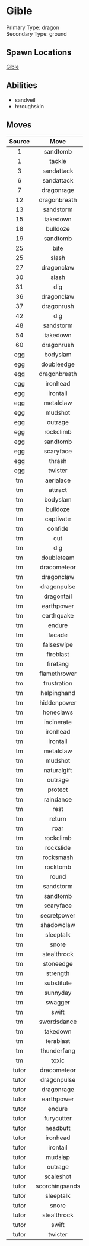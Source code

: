 # Gible  
Primary Type: dragon  
Secondary Type: ground  
  
## Spawn Locations  
[Gible](/data/spawn_presets/gible.md)  
  
## Abilities  
  * sandveil
  * h:roughskin
  
  
## Moves  
  
| Source | Move |  
|:---:|:---:|  
| 1 | sandtomb |  
| 1 | tackle |  
| 3 | sandattack |  
| 6 | sandattack |  
| 7 | dragonrage |  
| 12 | dragonbreath |  
| 13 | sandstorm |  
| 15 | takedown |  
| 18 | bulldoze |  
| 19 | sandtomb |  
| 25 | bite |  
| 25 | slash |  
| 27 | dragonclaw |  
| 30 | slash |  
| 31 | dig |  
| 36 | dragonclaw |  
| 37 | dragonrush |  
| 42 | dig |  
| 48 | sandstorm |  
| 54 | takedown |  
| 60 | dragonrush |  
| egg | bodyslam |  
| egg | doubleedge |  
| egg | dragonbreath |  
| egg | ironhead |  
| egg | irontail |  
| egg | metalclaw |  
| egg | mudshot |  
| egg | outrage |  
| egg | rockclimb |  
| egg | sandtomb |  
| egg | scaryface |  
| egg | thrash |  
| egg | twister |  
| tm | aerialace |  
| tm | attract |  
| tm | bodyslam |  
| tm | bulldoze |  
| tm | captivate |  
| tm | confide |  
| tm | cut |  
| tm | dig |  
| tm | doubleteam |  
| tm | dracometeor |  
| tm | dragonclaw |  
| tm | dragonpulse |  
| tm | dragontail |  
| tm | earthpower |  
| tm | earthquake |  
| tm | endure |  
| tm | facade |  
| tm | falseswipe |  
| tm | fireblast |  
| tm | firefang |  
| tm | flamethrower |  
| tm | frustration |  
| tm | helpinghand |  
| tm | hiddenpower |  
| tm | honeclaws |  
| tm | incinerate |  
| tm | ironhead |  
| tm | irontail |  
| tm | metalclaw |  
| tm | mudshot |  
| tm | naturalgift |  
| tm | outrage |  
| tm | protect |  
| tm | raindance |  
| tm | rest |  
| tm | return |  
| tm | roar |  
| tm | rockclimb |  
| tm | rockslide |  
| tm | rocksmash |  
| tm | rocktomb |  
| tm | round |  
| tm | sandstorm |  
| tm | sandtomb |  
| tm | scaryface |  
| tm | secretpower |  
| tm | shadowclaw |  
| tm | sleeptalk |  
| tm | snore |  
| tm | stealthrock |  
| tm | stoneedge |  
| tm | strength |  
| tm | substitute |  
| tm | sunnyday |  
| tm | swagger |  
| tm | swift |  
| tm | swordsdance |  
| tm | takedown |  
| tm | terablast |  
| tm | thunderfang |  
| tm | toxic |  
| tutor | dracometeor |  
| tutor | dragonpulse |  
| tutor | dragonrage |  
| tutor | earthpower |  
| tutor | endure |  
| tutor | furycutter |  
| tutor | headbutt |  
| tutor | ironhead |  
| tutor | irontail |  
| tutor | mudslap |  
| tutor | outrage |  
| tutor | scaleshot |  
| tutor | scorchingsands |  
| tutor | sleeptalk |  
| tutor | snore |  
| tutor | stealthrock |  
| tutor | swift |  
| tutor | twister |  
  
